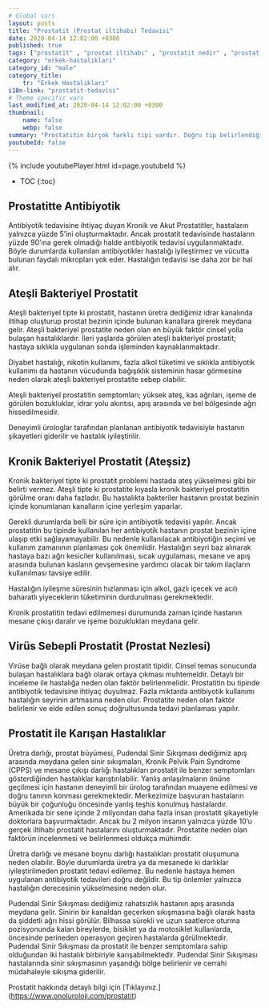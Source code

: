 ```yaml
---
# Global vars
layout: posts
title: "Prostatit (Prostat iltihabı) Tedavisi"
date: 2020-04-14 12:02:00 +0300
published: true
tags: ["prostatit" , "prostat iltihabı" , "prostatit nedir" , "prostat iltihabı nedir" , "prostatit nedeni" , "prostatit sebebi" , "prostatit tipi" , "prostatitle karışan hastalıklar" , "prostatit teşhisi" , "prostatit tedavisi" , "prostatit antibiyotik" , "ateşli bakteriyel prostatit" , "kronik bakteriyel prostatit" , "ateşsiz prostatit" , "prostat nezlesi" , "prostatit çözüm" , "kronik prostatit" , "tekrarlayan prostatit" , "geçmeyen prostatit" , "prostatit ilaç"]
category: "erkek-hastaliklari"
category_id: "male"
category_title:
    tr: "Erkek Hastalıkları"
i18n-link: "prostatit-tedavisi"
# Theme specific vars
last_modified_at: 2020-04-14 12:02:00 +0300
thumbnail:
    name: false
    webp: false
summary: "Prostatitin birçok farklı tipi vardır. Doğru tip belirlendiğinde tedavi daha kolaydır. Hastaların büyük çoğunluğunda yanlış antibiyotik tedavisi hastalığı kronikleştirmektedir. Hastalığın tedavisini güçleştirir. Doğru tedavi için tecrübeli bir hekimin tedavi planlamasını yapması gereklidir."
youtubeId: false
---
```

{% include youtubePlayer.html id=page.youtubeId %}

* TOC
{:toc}

## Prostatitte Antibiyotik

Antibiyotik tedavisine ihtiyaç duyan Kronik ve Akut Prostatitler, hastaların yalnızca yüzde 5’ini oluşturmaktadır. Ancak prostatit tedavisinde hastaların yüzde 90’ına gerek olmadığı halde antibiyotik tedavisi uygulanmaktadır. Böyle durumlarda kullanılan antibiyotikler hastalığı iyileştirmez ve vücutta bulunan faydalı mikropları yok eder. Hastalığın tedavisi ise daha zor bir hal alır.

## Ateşli Bakteriyel Prostatit

Ateşli bakteriyel tipte ki prostatit, hastanın üretra dediğimiz idrar kanalında iltihap oluşturup prostat bezinin içinde bulunan kanallara girerek meydana gelir.  Ateşli bakteriyel prostatite neden olan en büyük faktör cinsel yolla bulaşan hastalıklardır. İleri yaşlarda görülen ateşli bakteriyel prostatit; hastaya sıklıkla uygulanan sonda işleminden kaynaklanmaktadır.

Diyabet hastalığı, nikotin kullanımı, fazla alkol tüketimi ve sıklıkla antibiyotik kullanımı da hastanın vücudunda bağışıklık sisteminin hasar görmesine neden olarak ateşli bakteriyel prostatite sebep olabilir.

Ateşli bakteriyel prostatitin semptomları; yüksek ateş, kas ağrıları, işeme de görülen bozukluklar, idrar yolu akıntısı, apış arasında ve bel bölgesinde ağrı hissedilmesidir.

Deneyimli ürologlar tarafından planlanan antibiyotik tedavisiyle hastanın şikayetleri giderilir ve hastalık iyileştirilir.

## Kronik Bakteriyel Prostatit (Ateşsiz)

Kronik bakteriyel tipte ki prostatit problemi hastada ateş yükselmesi gibi bir belirti vermez. Ateşli tipte ki prostatite kıyasla kronik bakteriyel prostatitin görülme oranı daha fazladır. Bu hastalıkta bakteriler hastanın prostat bezinin içinde konumlanan kanalların içine yerleşim yaparlar.

Gerekli durumlarda belli bir süre için antibiyotik tedavisi yapılır. Ancak prostatitin bu tipinde kullanılan her antibiyotik hastanın prostat bezinin içine ulaşıp etki sağlayamayabilir. Bu nedenle kullanılacak antibiyotiğin seçimi ve kullanım zamanının planlaması çok önemlidir. Hastalığın seyri baz alınarak hastaya bazı ağrı kesiciler kullanılması, sıcak uygulaması,  mesane ve apış arasında bulunan kasların gevşemesine yardımcı olacak bir takım ilaçların kullanılması tavsiye edilir.

Hastalığın iyileşme süresinin hızlanması için alkol, gazlı içecek ve acılı baharatlı yiyeceklerin tüketiminin durdurulması gerekmektedir.

Kronik prostatitin tedavi edilmemesi durumunda zaman içinde hastanın mesane çıkışı daralır ve işeme bozuklukları meydana gelir.

## Virüs Sebepli Prostatit (Prostat Nezlesi)

Virüse bağlı olarak meydana gelen prostatit tipidir. Cinsel temas sonucunda bulaşan hastalıklara bağlı olarak ortaya çıkması muhtemeldir. Detaylı bir inceleme ile hastalığa neden olan faktör belirlenmelidir. Prostatitin bu tipinde antibiyotik tedavisine ihtiyaç duyulmaz. Fazla miktarda antibiyotik kullanımı hastalığın seyrinin artmasına neden olur. Prostatite neden olan faktör belirlenir ve elde edilen sonuç doğrultusunda tedavi planlaması yapılır.

## Prostatit ile Karışan Hastalıklar

Üretra darlığı, prostat büyümesi, Pudendal Sinir Sıkışması dediğimiz apış arasında meydana gelen sinir sıkışmaları, Kronik Pelvik Pain Syndrome (CPPS) ve mesane çıkışı darlığı hastalıkları prostatit ile benzer semptomları gösterdiğinden hastalıklar karıştırılabilir. Yanlış anlaşılmaların önüne geçilmesi için hastanın deneyimli bir ürolog tarafından muayene edilmesi ve doğru tanının konması gerekmektedir. Merkezimize başvuran hastaların büyük bir çoğunluğu öncesinde yanlış teşhis konulmuş hastalardır. Amerikada bir sene içinde 2 milyondan daha fazla insan prostatit şikayetiyle doktorlara başvurmaktadır. Ancak bu 2 milyon insanın yalnızca yüzde 10’u gerçek iltihabi prostatit hastalarını oluşturmaktadır. Prostatite neden olan faktörün incelenmesi ve belirlenmesi oldukça mühimdir.

Üretra darlığı ve mesane boynu darlığı hastalıkları prostatit oluşumuna neden olabilir. Böyle durumlarda üretra ya da mesanede ki darlıklar iyileştirilmeden prostatit tedavi edilemez. Bu nedenle hastaya hemen uygulanan antibiyotik tedavileri doğru değildir. Bu tip önlemler yalnızca hastalığın derecesinin yükselmesine neden olur.

Pudendal Sinir Sıkışması dediğimiz rahatsızlık hastanın apış arasında meydana gelir. Sinirin bir kanaldan geçerken sıkışmasına bağlı olarak hasta da şiddetli ağrı hissi görülür. Bilhassa sürekli ve uzun saatlerce oturma pozisyonunda kalan bireylerde, bisiklet ya da motosiklet kullanlarda, öncesinde perineden operasyon geçiren hastalarda görülmektedir. Pudendal Sinir Sıkışması da prostatit ile benzer semptomlara sahip olduğundan iki hastalık birbiriyle karışabilmektedir. Pudendal Sinir Sıkışması hastalarında sinir sıkışmasının yaşandığı bölge belirlenir ve cerrahi müdahaleyle sıkışma giderilir.



Prostatit hakkında detaylı bilgi için [Tıklayınız.] (https://www.onoluroloji.com/prostatit)
